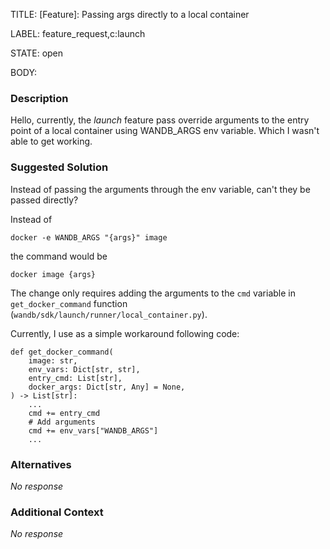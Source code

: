 TITLE:
[Feature]: Passing args directly to a local container

LABEL:
feature_request,c:launch

STATE:
open

BODY:
### Description

Hello,
currently, the _launch_ feature pass override arguments to the entry point of a local container using WANDB_ARGS env variable. Which I wasn't able to get working. 

### Suggested Solution

Instead of passing the arguments through the env variable, can't they be passed directly?

Instead of 
```
docker -e WANDB_ARGS "{args}" image
```

the command would be 
```
docker image {args}
```

The change only requires adding the arguments to the `cmd` variable in `get_docker_command` function (`wandb/sdk/launch/runner/local_container.py`).

Currently, I use as a simple workaround following code:
```
def get_docker_command(
    image: str,
    env_vars: Dict[str, str],
    entry_cmd: List[str],
    docker_args: Dict[str, Any] = None,
) -> List[str]:
    ...
    cmd += entry_cmd
    # Add arguments
    cmd += env_vars["WANDB_ARGS"]
    ...
```

### Alternatives

_No response_

### Additional Context

_No response_

